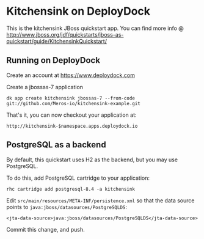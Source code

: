 Kitchensink on DeployDock
=========================

This is the kitchensink JBoss quickstart app.  You can find more info @ http://www.jboss.org/jdf/quickstarts/jboss-as-quickstart/guide/KitchensinkQuickstart/

Running on DeployDock
--------------------

Create an account at https://www.deploydock.com

Create a jbossas-7 application

    dk app create kitchensink jbossas-7 --from-code git://github.com/Meros-io/kitchensink-example.git

That's it, you can now checkout your application at:

    http://kitchensink-$namespace.apps.deploydock.io

PostgreSQL as a backend
-----------------------
By default, this quickstart uses H2 as the backend, but you may use
PostgreSQL.

To do this, add PostgreSQL cartridge to your application:

    rhc cartridge add postgresql-8.4 -a kitchensink

Edit `src/main/resources/META-INF/persistence.xml` so that the data
source points to `java:jboss/datasources/PostgreSQLDS`:

    <jta-data-source>java:jboss/datasources/PostgreSQLDS</jta-data-source>

Commit this change, and push.

